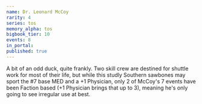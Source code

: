 ```yaml
---
name: Dr. Leonard McCoy
rarity: 4
series: tos
memory_alpha: tos
bigbook_tier: 10
events: 8
in_portal:
published: true
---
```


A bit of an odd duck, quite frankly. Two skill crew are destined for shuttle work for most of their life, but while this studly Southern sawbones may sport the #7 base MED and a +1 Physician, only 2 of McCoy's 7 events have been Faction based (+1 Physician brings that up to 3), meaning he's only going to see irregular use at best.
